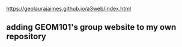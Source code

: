 https://geolaurajaimes.github.io/a3web/index.html

## adding GEOM101's group website to my own repository ##
